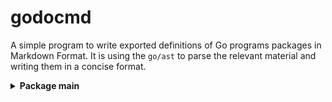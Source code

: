 # godocmd

A simple program to write exported definitions of Go programs packages in Markdown Format.
It is using the `go/ast` to parse the relevant material and writing them in a concise format.

<details>
	<summary> <strong> Package main </strong> </summary>	
			<details> <summary> Functions </summary>
			<br/>


1. MakeTreeToPrint
2. Scan

			</details>
			<details> <summary> Structs </summary>

1. Package
2. StructDecl
3. FuncDecl
			</details>
</details>